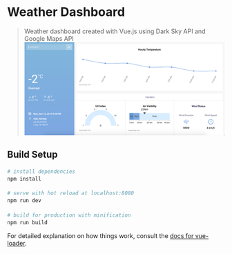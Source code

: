 # Weather Dashboard

> Weather dashboard created with Vue.js using Dark Sky API and Google Maps API
![Preview](https://github.com/snedev/weather_dashboard/blob/master/preview.png)

## Build Setup

``` bash
# install dependencies
npm install

# serve with hot reload at localhost:8080
npm run dev

# build for production with minification
npm run build
```

For detailed explanation on how things work, consult the [docs for vue-loader](http://vuejs.github.io/vue-loader).
